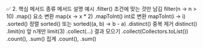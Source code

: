 ✅ 2. 핵심 메서드 종류
메서드	설명	예시
.filter()	조건에 맞는 것만 남김	filter(n -> n > 10)
.map()	요소 변환	map(x -> x * 2)
.mapToInt()	int로 변환	mapToInt(i -> i)
.sorted()	정렬	sorted() 또는 sorted((a, b) -> b - a)
.distinct()	중복 제거	distinct()
.limit(n)	앞 n개만	limit(3)
.collect(...)	결과 모으기	.collect(Collectors.toList())
.count(), .sum()	집계	.count(), .sum()